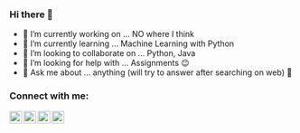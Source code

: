 ### Hi there 👋


- 🔭 I’m currently working on ... NO where I think
- 🌱 I’m currently learning ... Machine Learning with Python
- 👯 I’m looking to collaborate on ... Python, Java 
- 🤔 I’m looking for help with ... Assignments 😉
- 💬 Ask me about ... anything (will try to answer after searching on web) 🤣


### Connect with me:

[<img align="left" alt="krunal-ctrl | Twitter" width="22px" src="https://cdn.jsdelivr.net/npm/simple-icons@v3/icons/twitter.svg" />][twitter]
[<img align="left" alt="krunal-ctrl | LinkedIn" width="22px" src="https://cdn.jsdelivr.net/npm/simple-icons@v3/icons/linkedin.svg" />][linkedin]
[<img align="left" alt="krunal-ctrl | Instagram" width="22px" src="https://cdn.jsdelivr.net/npm/simple-icons@v3/icons/instagram.svg" />][instagram]
[<img align="left" alt="krunal-ctrl | Email" width="22px" src="https://cdn.jsdelivr.net/npm/simple-icons@v3/icons/gmail.svg" />][instagram]
<br />

[instagram]: https://instagram.com/krunal_jethva_14
[linkedin]: www.linkedin.com/in/krunal-jethva
[twitter]: https://twitter.com/jethva_krunal
[Email]: krunaljethva90@gmail.com
